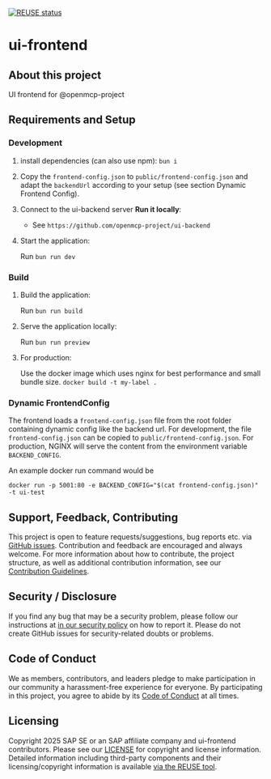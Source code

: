 [![REUSE status](https://api.reuse.software/badge/github.com/openmcp-project/ui-frontend)](https://api.reuse.software/info/github.com/openmcp-project/ui-frontend)

# ui-frontend

## About this project

UI frontend for @openmcp-project

## Requirements and Setup

### Development

1. install dependencies (can also use npm): `bun i`

1. Copy the `frontend-config.json` to `public/frontend-config.json` and adapt the `backendUrl` according to your setup (see section Dynamic Frontend Config).

1. Connect to the ui-backend server
   **Run it locally**:
    - See `https://github.com/openmcp-project/ui-backend`

1. Start the application:

   Run `bun run dev`

### Build

1. Build the application:

   Run `bun run build`

2. Serve the application locally:

   Run `bun run preview`

3. For production:

   Use the docker image which uses nginx for best performance and small bundle size.
   `docker build -t my-label .`

### Dynamic FrontendConfig

The frontend loads a `frontend-config.json` file from the root folder containing dynamic config like the backend url. For development, the file `frontend-config.json` can be copied to `public/frontend-config.json`. For production, NGINX will serve the content from the environment variable `BACKEND_CONFIG`.

An example docker run command would be 
```
docker run -p 5001:80 -e BACKEND_CONFIG="$(cat frontend-config.json)"  -t ui-test
```

## Support, Feedback, Contributing

This project is open to feature requests/suggestions, bug reports etc. via [GitHub issues](https://github.com/openmcp-project/ui-frontend/issues). Contribution and feedback are encouraged and always welcome. For more information about how to contribute, the project structure, as well as additional contribution information, see our [Contribution Guidelines](CONTRIBUTING.md).

## Security / Disclosure
If you find any bug that may be a security problem, please follow our instructions at [in our security policy](https://github.com/openmcp-project/ui-frontend/security/policy) on how to report it. Please do not create GitHub issues for security-related doubts or problems.

## Code of Conduct

We as members, contributors, and leaders pledge to make participation in our community a harassment-free experience for everyone. By participating in this project, you agree to abide by its [Code of Conduct](https://github.com/SAP/.github/blob/main/CODE_OF_CONDUCT.md) at all times.

## Licensing

Copyright 2025 SAP SE or an SAP affiliate company and ui-frontend contributors. Please see our [LICENSE](LICENSE) for copyright and license information. Detailed information including third-party components and their licensing/copyright information is available [via the REUSE tool](https://api.reuse.software/info/github.com/openmcp-project/ui-frontend).